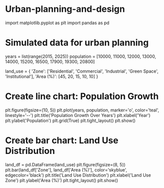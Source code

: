 # Urban-planning-and-design
import matplotlib.pyplot as plt
import pandas as pd

# Simulated data for urban planning
years = list(range(2015, 2025))
population = [10000, 11000, 12000, 13000, 14000, 15200, 16500, 17900, 19300, 20800]

land_use = {
    'Zone': ['Residential', 'Commercial', 'Industrial', 'Green Space', 'Institutional'],
    'Area (%)': [45, 20, 15, 10, 10]
}

# Create line chart: Population Growth
plt.figure(figsize=(10, 5))
plt.plot(years, population, marker='o', color='teal', linestyle='--')
plt.title('Population Growth Over Years')
plt.xlabel('Year')
plt.ylabel('Population')
plt.grid(True)
plt.tight_layout()
plt.show()

# Create bar chart: Land Use Distribution
land_df = pd.DataFrame(land_use)
plt.figure(figsize=(8, 5))
plt.bar(land_df['Zone'], land_df['Area (%)'], color='skyblue', edgecolor='black')
plt.title('Land Use Distribution')
plt.xlabel('Land Use Zone')
plt.ylabel('Area (%)')
plt.tight_layout()
plt.show()

